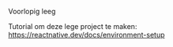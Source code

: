 Voorlopig leeg

Tutorial om deze lege project te maken: https://reactnative.dev/docs/environment-setup
